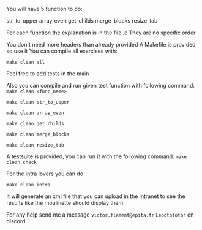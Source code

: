 You will have 5 function to do:

str_to_upper
array_even
get_childs
merge_blocks
resize_tab

For each function the explanation is in the file .c
They are no specific order


You don't need more headers than already provided
A Makefile is provided so use it
You can compile all exercises with:

`make clean all`

Feel free to add tests in the main



Also you can compile and run given test function with following command:
`make clean <func_name>`

`make clean str_to_upper`

`make clean array_even`

`make clean get_childs`

`make clean merge_blocks`

`make clean resize_tab`


A testsuite is provided, you can run it with the following command:
`make clean check`


For the intra lovers you can do 

`make clean intra`

It will generate an xml file that you can upload in the intranet to see
the results like the moulinette should display them


For any help send me a message
`victor.flament@epita.fr`
`Lepotototor` on discord

